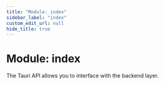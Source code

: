 ```yaml
---
title: "Module: index"
sidebar_label: "index"
custom_edit_url: null
hide_title: true
---
```


# Module: index

The Tauri API allows you to interface with the backend layer.

